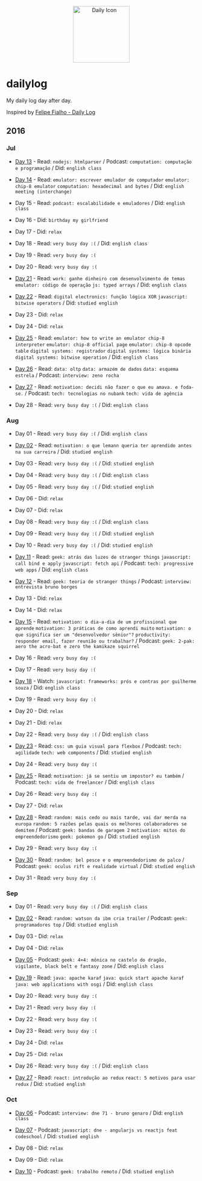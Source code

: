 <p align="center">
  <img src="https://camo.githubusercontent.com/f41f1b94dd8eedb64021a799702f2ef989c5ce37/687474703a2f2f73696d706c6569636f6e2e636f6d2f77702d636f6e74656e742f75706c6f6164732f43616c656e6461722d54696d652e706e67" width="150" alt="Daily Icon" />
</p>

# dailylog

My daily log day after day.

Inspired by [Felipe Fialho - Daily Log](https://github.com/LFeh/dailylog)

## 2016

### Jul

- [Day 13](https://github.com/brenopolanski/dailylog/blob/master/log/2016/july/07-13-2016.md) - Read: `nodejs: htmlparser` / Podcast: `computation: computação e programação` / Did: `english class`

- [Day 14](https://github.com/brenopolanski/dailylog/blob/master/log/2016/july/07-14-2016.md) - Read: `emulator: escrever emulador de computador` `emulator: chip-8 emulator` `computation: hexadecimal and bytes` / Did: `english meeting (interchange)`

- Day 15 - Read: `podcast: escalabilidade e emuladores` / Did: `english class`

- Day 16 - Did: `birthday my girlfriend`

- Day 17 - Did: `relax`

- Day 18 - Read: `very busy day :(` / Did: `english class`

- Day 19 - Read: `very busy day :(`

- Day 20 - Read: `very busy day :(`

- [Day 21](https://github.com/brenopolanski/dailylog/blob/master/log/2016/july/07-21-2016.md) - Read: `work: ganhe dinheiro com desenvolvimento de temas` `emulator: código de operação` `js: typed arrays` / Did: `english class`

- [Day 22](https://github.com/brenopolanski/dailylog/blob/master/log/2016/july/07-22-2016.md) - Read: `digital electronics: função lógica XOR` `javascript: bitwise operators` / Did: `studied english`

- Day 23 - Did: `relax`

- Day 24 - Did: `relax`

- [Day 25](https://github.com/brenopolanski/dailylog/blob/master/log/2016/july/07-25-2016.md) - Read: `emulator: how to write an emulator chip-8 interpreter` `emulator: chip-8 official page` `emulator: chip-8 opcode table` `digital systems: registrador` `digital systems: lógica binária` `digital systems: bitwise operation` / Did: `english class`

- [Day 26](https://github.com/brenopolanski/dailylog/blob/master/log/2016/july/07-26-2016.md) - Read: `data: oltp` `data: armazém de dados` `data: esquema estrela` / Podcast: `interview: zeno rocha`

- [Day 27](https://github.com/brenopolanski/dailylog/blob/master/log/2016/july/07-27-2016.md) - Read: `motivation: decidi não fazer o que eu amava. e foda-se.` / Podcast: `tech: tecnologias no nubank` `tech: vida de agência`

- Day 28 - Read: `very busy day :(` / Did: `english class`

### Aug

- Day 01 - Read: `very busy day :(` / Did: `english class`

- [Day 02](https://github.com/brenopolanski/dailylog/blob/master/log/2016/august/08-02-2016.md) - Read: `motivation: o que lemann queria ter aprendido antes na sua carreira` / Did: `studied english`

- Day 03 - Read: `very busy day :(` / Did: `studied english`

- Day 04 - Read: `very busy day :(` / Did: `english class`

- Day 05 - Read: `very busy day :(` / Did: `studied english`

- Day 06 - Did: `relax`

- Day 07 - Did: `relax`

- Day 08 - Read: `very busy day :(` / Did: `english class`

- Day 09 - Read: `very busy day :(` / Did: `studied english`

- Day 10 - Read: `very busy day :(` / Did: `studied english`

- [Day 11](https://github.com/brenopolanski/dailylog/blob/master/log/2016/august/08-11-2016.md) - Read: `geek: atrás das luzes de stranger things` `javascript: call bind e apply` `javascript: fetch api` / Podcast: `tech: progressive web apps` / Did: `english class`

- [Day 12](https://github.com/brenopolanski/dailylog/blob/master/log/2016/august/08-12-2016.md) - Read: `geek: teoria de stranger things` / Podcast: `interview: entrevista bruno borges`

- Day 13 - Did: `relax`

- Day 14 - Did: `relax`

- [Day 15](https://github.com/brenopolanski/dailylog/blob/master/log/2016/august/08-15-2016.md) - Read: `motivation: o dia-a-dia de um profissional que aprende` `motivation: 3 práticas de como aprendi muito` `motivation: o que significa ser um "desenvolvedor sênior"?` `productivity: responder email, fazer reunião ou trabalhar?` / Podcast: `geek: 2-pak: aero the acro-bat e zero the kamikaze squirrel`

- Day 16 - Read: `very busy day :(`

- Day 17 - Read: `very busy day :(`

- [Day 18](https://github.com/brenopolanski/dailylog/blob/master/log/2016/august/08-18-2016.md) - Watch: `javascript: frameworks: prós e contras por guilherme souza` / Did: `english class`

- Day 19 - Read: `very busy day :(`

- Day 20 - Did: `relax`

- Day 21 - Did: `relax`

- Day 22 - Read: `very busy day :(` / Did: `english class`

- [Day 23](https://github.com/brenopolanski/dailylog/blob/master/log/2016/august/08-23-2016.md) - Read: `css: um guia visual para flexbox` / Podcast: `tech: agilidade` `tech: web components` / Did: `studied english`

- Day 24 - Read: `very busy day :(`

- [Day 25](https://github.com/brenopolanski/dailylog/blob/master/log/2016/august/08-25-2016.md) - Read: `motivation: já se sentiu um impostor? eu também` / Podcast: `tech: vida de freelancer` / Did: `english class`

- Day 26 - Read: `very busy day :(`

- Day 27 - Did: `relax`

- [Day 28](https://github.com/brenopolanski/dailylog/blob/master/log/2016/august/08-28-2016.md) - Read: `random: mais cedo ou mais tarde, vai dar merda na europa` `random: 5 razões pelas quais os melhores colaboradores se demitem` / Podcast: `geek: bandas de garagem 2` `motivation: mitos do empreendedorismo` `geek: pokemon go` / Did: `studied english`

- Day 29 - Read: `very busy day :(`

- [Day 30](https://github.com/brenopolanski/dailylog/blob/master/log/2016/august/08-30-2016.md) - Read: `random: bel pesce e o empreendedorismo de palco` / Podcast: `geek: oculus rift e realidade virtual` / Did: `studied english`

- Day 31 - Read: `very busy day :(`

### Sep

- Day 01 - Read: `very busy day :(` / Did: `english class`

- [Day 02](https://github.com/brenopolanski/dailylog/blob/master/log/2016/september/09-02-2016.md) - Read: `random: watson da ibm cria trailer` / Podcast: `geek: programadores top` / Did: `studied english`

- Day 03 - Did: `relax`

- Day 04 - Did: `relax`

- [Day 05](https://github.com/brenopolanski/dailylog/blob/master/log/2016/september/09-05-2016.md) - Podcast: `geek: 4×4: mônica no castelo do dragão, vigilante, black belt e fantasy zone` / Did: `english class`

- [Day 19](https://github.com/brenopolanski/dailylog/blob/master/log/2016/september/09-19-2016.md) - Read: `java: apache karaf` `java: quick start apache karaf` `java: web applications with osgi` / Did: `english class`

- Day 20 - Read: `very busy day :(`

- Day 21 - Read: `very busy day :(`

- Day 22 - Read: `very busy day :(`

- Day 23 - Read: `very busy day :(`

- Day 24 - Did: `relax`

- Day 25 - Did: `relax`

- Day 26 - Read: `very busy day :(` / Did: `english class`

- [Day 27](https://github.com/brenopolanski/dailylog/blob/master/log/2016/september/09-27-2016.md) - Read: `react: introdução ao redux` `react: 5 motivos para usar redux` / Did: `studied english`

### Oct

- [Day 06](https://github.com/brenopolanski/dailylog/blob/master/log/2016/october/10-06-2016.md) - Podcast: `interview: dne 71 - bruno genaro` / Did: `english class`

- [Day 07](https://github.com/brenopolanski/dailylog/blob/master/log/2016/october/10-07-2016.md) - Podcast: `javascript: dne - angularjs vs reactjs feat codeschool` / Did: `studied english`

- Day 08 - Did: `relax`

- Day 09 - Did: `relax`

- [Day 10](https://github.com/brenopolanski/dailylog/blob/master/log/2016/october/10-10-2016.md) - Podcast: `geek: trabalho remoto` / Did: `studied english`
